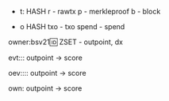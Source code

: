 - t:<txid>
HASH
r - rawtx
p - merkleproof
b - block


- o<outpoint>
HASH
txo - txo
spend - spend

    
owner:bsv21:id:<id>
ZSET - outpoint, dx



evt:<tag>:<id>:<value>
outpoint -> score

oev:<owner>:<tag>:<id>:<value>
outpoint -> score

own:<owner>
outpoint -> score